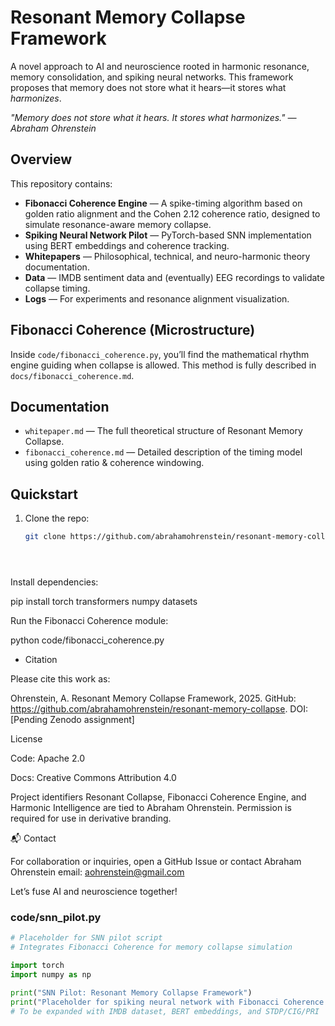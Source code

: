 # Resonant Memory Collapse Framework

A novel approach to AI and neuroscience rooted in harmonic resonance, memory consolidation, and spiking neural networks. This framework proposes that memory does not store what it hears—it stores what *harmonizes*.

*"Memory does not store what it hears. It stores what harmonizes." — Abraham Ohrenstein*

## Overview

This repository contains:

- **Fibonacci Coherence Engine** — A spike-timing algorithm based on golden ratio alignment and the Cohen 2.12 coherence ratio, designed to simulate resonance-aware memory collapse.
- **Spiking Neural Network Pilot** — PyTorch-based SNN implementation using BERT embeddings and coherence tracking.
- **Whitepapers** — Philosophical, technical, and neuro-harmonic theory documentation.
- **Data** — IMDB sentiment data and (eventually) EEG recordings to validate collapse timing.
- **Logs** — For experiments and resonance alignment visualization.

## Fibonacci Coherence (Microstructure)

Inside `code/fibonacci_coherence.py`, you’ll find the mathematical rhythm engine guiding when collapse is allowed. This method is fully described in `docs/fibonacci_coherence.md`.

## Documentation

- `whitepaper.md` — The full theoretical structure of Resonant Memory Collapse.
- `fibonacci_coherence.md` — Detailed description of the timing model using golden ratio & coherence windowing.

##  Quickstart

1. Clone the repo:
   ```bash
   git clone https://github.com/abrahamohrenstein/resonant-memory-collapse.git





Install dependencies:

pip install torch transformers numpy datasets



Run the Fibonacci Coherence module:

python code/fibonacci_coherence.py

- Citation

Please cite this work as:



Ohrenstein, A. Resonant Memory Collapse Framework, 2025. GitHub: https://github.com/abrahamohrenstein/resonant-memory-collapse. DOI: [Pending Zenodo assignment]

 License





Code: Apache 2.0



Docs: Creative Commons Attribution 4.0

Project identifiers Resonant Collapse, Fibonacci Coherence Engine, and Harmonic Intelligence are tied to Abraham Ohrenstein. Permission is required for use in derivative branding.

📬 Contact

For collaboration or inquiries, open a GitHub Issue or contact Abraham Ohrenstein email: aohrenstein@gmail.com

Let’s fuse AI and neuroscience together!


### code/snn_pilot.py
```python
# Placeholder for SNN pilot script
# Integrates Fibonacci Coherence for memory collapse simulation

import torch
import numpy as np

print("SNN Pilot: Resonant Memory Collapse Framework")
print("Placeholder for spiking neural network with Fibonacci Coherence integration")
# To be expanded with IMDB dataset, BERT embeddings, and STDP/CIG/PRI
